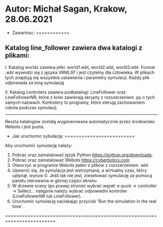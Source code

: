 Autor: Michał Sagan,                                  Krakow, 28.06.2021
========================================================================

* Zawartosc:
============

Katalog line_follower zawiera dwa katalogi z plikami:
--------------------------------------------------------------------

I.  Katalog worlds zawiera pliki: world1.wbt, world2.wbt, world3.wbt.
	Format .wbt wywodzi się z języka VRML97 i jest czytelny dla człowieka.
	W plikach tych znajdują się wszystkie ustawienia i parametry symulacji.
	Każdy plik odpowiada za inną symulację

II. Katalog controlers zawiera podkatalogi: LineFollower oraz LineFollowerNR,
	które z kolei zawierają skrypty z rozszerzeniem .py o tych samych nazwach.
	Kontrolery to programy, które sterują zachowaniem robota podczas symulacji.

------------------------------------------------------------------------
Reszta katalogów zostałą wygenerowana automatycznie przez środowisko 
Webots i jest pusta.

* Jak uruchomic sybulację:
=========================

Aby uruchomić symulację należy:
1) Pobrać oraz zainstalować język Python https://python.org/downloads.
2) Pobrać oraz zainstalować Webots https://cyberbotics.com
3) Otworzyć w programie Webots jeden z plików z rozszerzeniem .wbt
4) Upewnić się, że symulacja jest wstrzymana, a wirtualny czas, który upłynął, wynosi 0. 
Jeśli tak nie jest, zresetować symulację za pomocą panelu sterowania w górnej części ekranu
5) W drzewie sceny (po prawej stronie) wybrać węzeł:
e-puck -> controller -> Sellect... natępnie należy wybrać odpowiedni 
kontroler (LineFollowerNR lub LineFollower).
6) Uruchomić symulację naciskając przycisk 'Run the simulation in the real time'.

========================================================================



